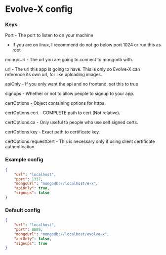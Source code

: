# Evolve-X config

### Keys

Port - The port to listen to on your machine

- If you are on linux, I recommend do not go below port 1024 or run this as root

mongoUrl - The url you are going to connect to mongodb with.

url - The url this app is going to have. This is only so Evolve-X can reference its own url, for like uploading images.

apiOnly - If you only want the api and no frontend, set this to true

signups - Whether or not to allow people to signup to your app.

certOptions - Object containing options for https.

certOptions.cert - COMPLETE path to cert (Not relative).

certOptions.ca - Only useful to people who use self signed certs.

certOptions.key - Exact path to certificate key.

certOptions.requestCert - This is necessary only if using client certificate authentication.

### Example config

```json
{
    "url": "localhost",
    "port": 1337,
    "mongoUrl": "mongodb://localhost/e-x",
    "apiOnly": true,
    "signups": false
}
```

### Default config

```json
{
    "url": "localhost",
    "port": 8888,
    "mongoUrl": "mongodb://localhost/evolve-x",
    "apiOnly": false,
    "signups": true
}
```
